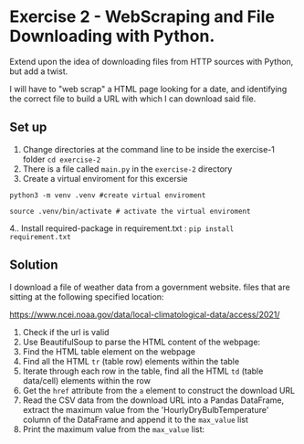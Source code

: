# Exercise 2 - WebScraping and File Downloading with Python.

Extend upon the idea of downloading files from HTTP sources with Python, but add a twist.

I will have to "web scrap" a HTML page looking for a date, and identifying the correct file to build a URL with which I can download said file.

## Set up
1. Change directories at the command line to be inside the exercise-1 folder `cd exercise-2`
2. There is a file called `main.py` in the `exercise-2` directory
3. Create a virtual enviroment for this excersie

```
python3 -m venv .venv #create virtual enviroment

source .venv/bin/activate # activate the virtual enviroment
```

4.. Install required-package in requirement.txt : 
```pip install requirement.txt```

## Solution 
I download a file of weather data from a government website. files that are sitting at the following specified location:

https://www.ncei.noaa.gov/data/local-climatological-data/access/2021/

1. Check if the url is valid
2. Use BeautifulSoup to parse the HTML content of the webpage:
3. Find the HTML table element on the webpage
4. Find all the HTML `tr` (table row) elements within the table
5. Iterate through each row in the table, find all the HTML `td` (table data/cell) elements within the row
6. Get the `href` attribute from the `a` element to construct the download URL
7. Read the CSV data from the download URL into a Pandas DataFrame, extract the maximum value from the 'HourlyDryBulbTemperature' column of the DataFrame and append it to the `max_value` list
8. Print the maximum value from the `max_value` list:
